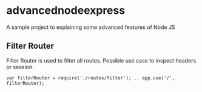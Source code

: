 # advancednodeexpress

A sample project to explaining some advanced features of Node JS

## Filter Router
Filter Router is used to filter all routes.
Possible use case to inspect headers or session.

`var filterRouter = require('./routes/filter');
..
app.use('/', filterRouter);`
